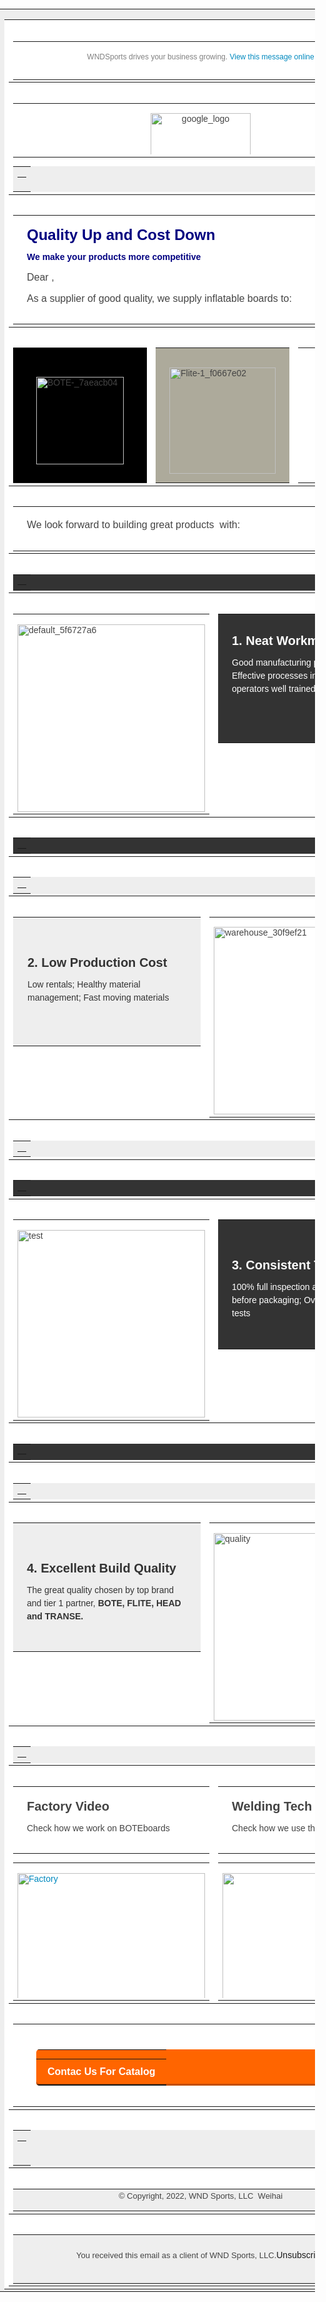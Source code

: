 <!DOCTYPE html>
<html><head><meta http-equiv="Content-Type" content="text/html; charset=UTF-8"><meta name="viewport" content="width=device-width, initial-scale=1.0"><title></title> <style type="text/css">@media only screen and (max-width: 640px) {    .sp-hidden-mob {        display: none !important        }    }</style><style type="text/css"> table,td{border-collapse:collapse}img{height:auto;line-height:100%;outline:0;-ms-interpolation-mode:bicubic}a,img{text-decoration:none}h1,h2,h3,h4,h5,p{line-height:1.5;margin:0 0 10px}ul>li{mso-special-format:bullet}h1,h2,h3,h4,h5{line-height:1.2;font-weight:400}h1{font-size:36px}h2{font-size:30px}h3{font-size:24px}h4{font-size:20px}h5,p{font-size:14px}hr{margin:0}th.social_element,th.tc{font-weight:400;text-align:left}td,th,tr{border-color:transparent}.content-cell{vertical-align:top}.content-cell table.social,.content-cell table.social table,.content-cell table.social td,.content-cell table.social th,.content-cell table.sp-button,.content-cell table.sp-button table,.content-cell table.sp-button td,.content-cell table.sp-button th,img{border:0}#outlook a,.content-cell table.social td,.content-cell table.social th,.content-cell table.sp-button td,.content-cell table.sp-button th{padding:0}.content-cell .sp-button table td,.content-cell table.social{line-height:1}.content-cell>center>.sp-button{margin-left:auto;margin-right:auto}.content-cell .social,.content-cell .social_element,.content-cell .sp-button-side-padding,.content-cell .sp-button-text{border-color:transparent;border-width:0;border-style:none}.content-cell .sp-button-side-padding{width:21px}.content-cell .sp-button-text a{text-decoration:none;display:block}.content-cell .sp-button-text a img,.sp-video img{max-width:100%}.content-cell em,.content-cell span[style*=color]>a,.email-text em,.email-wrapper span[style*=color]>a{color:inherit}.content-cell>div>.sp-img,.content-cell>div>a>.sp-img,body{margin:0}.content-cell .link_img,.content-cell table.social .social_element img.social,.social_element img.social,.sp-video a{display:block}.content-cell .sp-button-img td{display:table-cell!important;width:initial!important}.content-cell>p,.email-text>p{line-height:inherit;color:inherit;font-size:inherit}.content-cell>table,.content-cell>table>tbody>tr>td,.content-cell>table>tbody>tr>th,.content-cell>table>tr>td,.content-cell>table>tr>th,.email-text>table,.email-text>table>tbody>tr>td,.email-text>table>tbody>tr>th,.email-text>table>tr>td,.email-text>table>tr>th{border-color:#ddd;border-width:1px;border-style:solid}.content-cell>table td,.content-cell>table th,.email-text>table td,.email-text>table th{padding:3px}.content-cell table.social .social_element,.social_element{padding:2px 5px;font-size:13px;font-family:Arial,sans-serif;line-height:32px}.content-cell table.social .social_element_t_3 img.social,.content-cell table.social .social_element_t_4 img.social,.content-cell table.social .social_element_t_5 img.social,.content-cell table.social .social_element_v_i_t img.social{display:inline}.email-text table th{text-align:center}.email-text pre{background-color:transparent;border:0;color:inherit;padding:0;margin:1em 0}.sp-video a{overflow:auto}@media only screen and (max-width:640px){.sp-hidden-mob{display:none!important}}body{padding:0}*{-webkit-text-size-adjust:100%;-ms-text-size-adjust:100%}table,td{mso-table-lspace:0;mso-table-rspace:0}.ExternalClass,.ReadMsgBody{width:100%}.ExternalClass *{line-height:100%}table{margin-bottom:0!important;border-color:transparent}u~div .gmail-hide{display:none}u~div .gmail-show{display:block!important}@media yahoo{.yahoo-hide{display:none}.yahoo-show{display:block!important}}.im{color:inherit!important}td[class^=xfmc]{width:inherit!important}@media only screen and (max-width:640px){.wrapper-table{min-width:296px}.sp-demo-label-link{display:block}div,table,td,td.content-cell>p,th.content-cell>p{width:100%!important}table{border-width:1px}div,td{-webkit-box-sizing:border-box;box-sizing:border-box}div{height:auto!important}td,th{margin-bottom:0;height:inherit!important}td.content-cell,th.content-cell{padding:15px!important}table.email-checkout.email-checkout-yandex,td.content-cell .social,th.content-cell .social{width:auto!important}td.content-cell .share th,td.content-cell .social td .share td,td.content-cell .social th,th.content-cell .share th,th.content-cell .social td .share td,th.content-cell .social th{display:inline-block!important}td,td.content-cell .share th.social_element_t_3,td.content-cell .share th.social_element_t_4,td.content-cell .social td .share td.social_element_t_3,td.content-cell .social td .share td.social_element_t_4,td.content-cell .social th.social_element_t_3,td.content-cell .social th.social_element_t_4,th,th.content-cell .share th.social_element_t_3,th.content-cell .share th.social_element_t_4,th.content-cell .social td .share td.social_element_t_3,th.content-cell .social td .share td.social_element_t_4,th.content-cell .social th.social_element_t_3,th.content-cell .social th.social_element_t_4{display:block!important}td.content-cell .share th a>img,td.content-cell .social td .share td a>img,td.content-cell .social th a>img,th.content-cell .share th a>img,th.content-cell .social td .share td a>img,th.content-cell .social th a>img{width:32px!important;height:32px!important}hr,td.content-cell>td,th.content-cell>td{width:100%}td.content-cell.padding-lr-0,th.content-cell.padding-lr-0{padding-left:0!important;padding-right:0!important}td.content-cell.padding-top-0,th.content-cell.padding-top-0{padding-top:0!important}td.content-cell.padding-bottom-0,th.content-cell.padding-bottom-0{padding-bottom:0!important}.sp-video{padding-left:15px!important;padding-right:15px!important}.wrapper-table>tbody>tr>td{padding:0}.block-divider{padding:2px 15px!important}.social_share{width:16px!important;height:16px!important}.sp-button td{display:table-cell!important;width:initial!important}.sp-button td.sp-button-side-padding{width:21px!important}hr,input,table{max-width:100%!important}.tc{width:100%!important}.inline-item,table.smallImg td.smallImg{display:inline!important}table.origin-table{width:95%!important}table.origin-table td{display:table-cell!important;padding:0!important}table.origin-table td img.small_img{max-width:120px!important}.p100_img{width:100%!important;max-width:100%!important;height:auto!important}}@media only screen and (max-width:640px) and screen and (-ms-high-contrast:active),only screen and (max-width:640px) and (-ms-high-contrast:none){td,th{float:left;width:100%;clear:both}.content-cell img,img:not(.p100_img){width:auto;height:auto;max-width:269px!important;margin-right:auto;display:block!important;margin-left:auto}}.content-cell{word-break:break-word}.content-cell *{-webkit-box-sizing:border-box;box-sizing:border-box}.rollover{font-size:0}.rollover .rollover-second,.rollover:hover .rollover-first{max-height:0!important;display:none!important}.rollover:hover .rollover-second{max-height:none!important;display:block!important;-o-object-fit:cover;object-fit:cover}@media only screen and (max-width:640px){.sp-hidden-mob,img.sp-img.desktop,img.sp-img.desktop.rollover-first,img.sp-img.desktop.rollover-second{display:none!important}img.sp-img.mobile{display:block!important}}@media only screen and (min-width:641px){img.sp-img.mobile,img.sp-img.mobile.rollover-first,img.sp-img.mobile.rollover-second{display:none!important}} </style> </head><body style='color:#444; font-family:Arial, "Helvetica Neue", Helvetica, sans-serif; font-size:14px; line-height:1.5; margin:0'>
<table class="wrapper-table" cellpadding="5" cellspacing="0" border="0" style="border-collapse: collapse; font-size: 14px; line-height: 1.5; background-color: #eeeeee; background-repeat: no-repeat; background-position: left top; width: 100%;" bgcolor="#eeeeee">
<tbody>
<tr style="border-color: transparent;">
<td align="center" style="border-collapse: collapse; border-color: transparent;">
<table cellpadding="0" cellspacing="0" id="bodyTable" border="0" bgcolor="#ffffff" style="border-collapse: collapse; font-size: 14px; line-height: 1.5; width: 600px;">
<tbody>
<tr style="border-color: transparent;">
<td border="0" cellpadding="0" cellspacing="0" style="border-collapse: collapse; border-color: transparent;">
<table cellpadding="0" cellspacing="0" style="border-collapse: collapse; font-size: 14px; line-height: 1.5; width: 100%;" border="0">
<tbody>
<tr style="border-color: transparent;"><th width="600" style="border-color: transparent; font-weight: 400; text-align: left; vertical-align: top;" cellpadding="0" cellspacing="0" class="tc" align="left" valign="top">
<table border="0" cellpadding="0" cellspacing="0" style="border-collapse: collapse; font-size: 14px; line-height: 1.5; background-color: #ffffff; border-radius: 0px; width: 100%;" bgcolor="#ffffff">
<tbody>
<tr style="border-color: transparent;">
<td cellpadding="0" cellspacing="0" style="border-collapse: collapse; border-color: transparent;">
<table cellpadding="0" cellspacing="0" id="w" style="border-collapse: separate; font-size: 14px; line-height: 1.5; font-weight: normal; color: #333333; margin: 0px; overflow: hidden; width: 100%;">
<tbody>
<tr class="content-row" style="border-color: transparent; color: #444; font-family: Arial, 'Helvetica Neue', Helvetica, sans-serif;">
<td class="content-cell" width="570" style="border-collapse: collapse; border-color: transparent; vertical-align: top; padding: 15px;" valign="top">
<p style="line-height: 1.2; margin: 0 0 10px; font-size: inherit; color: #333; font-family: Arial, 'Helvetica Neue', Helvetica, sans-serif; text-align: center; font-weight: normal; padding: 0;" align="center"><span style="font-family: arial, helvetica, sans-serif; font-size: 12px; line-height: normal; white-space: pre-wrap; color: #808080;">WNDSports drives your business growing. </span><a target="_blank" rel="noopener noreferrer" style="text-decoration: none; color: #0089bf; font-size: 12px; line-height: 14.4px; text-align: right; background-color: #fff;" href="https://s7839000.sendpul.se/stubs/en/webversion/" align="right" bgcolor="#ffffff">View this message online</a></p>
<div style="font-size: 14px; line-height: 1.5; clear: both;"></div>
</td>
</tr>
</tbody>
</table>
</td>
</tr>
</tbody>
</table>
</th></tr>
</tbody>
</table>
<table cellpadding="0" cellspacing="0" style="border-collapse: collapse; font-size: 14px; line-height: 1.5; width: 100%;" border="0">
<tbody>
<tr style="border-color: transparent;"><th width="600" style="border-color: transparent; font-weight: 400; text-align: left; vertical-align: top;" cellpadding="0" cellspacing="0" class="tc" align="left" valign="top">
<table border="0" cellpadding="0" cellspacing="0" style="border-collapse: collapse; font-size: 14px; line-height: 1.5; background-color: transparent; border-radius: 0px; width: 100%;">
<tbody>
<tr style="border-color: transparent;">
<td cellpadding="0" cellspacing="0" style="border-collapse: collapse; border-color: transparent;">
<table cellpadding="0" cellspacing="0" id="wout_block_2_element_0" style="border-collapse: separate; font-size: 14px; line-height: 1.5; overflow: hidden; width: 100%;">
<tbody>
<tr class="content-row" style="border-color: transparent; color: #444; font-family: Arial, 'Helvetica Neue', Helvetica, sans-serif;">
<td class="content-cell padding-lr-0 padding-top-0 padding-bottom-0" width="600" style="border-collapse: collapse; border-color: transparent; vertical-align: top; padding: 0;" valign="top">
<div id="wout_block_2_element_0" style="font-size: 14px; line-height: 1.5; width: 100%; height: 66; display: block; text-align: center;" width="100%" height="66" align="center"><center><img border="0" width="160" height="auto" class="desktop  sp-img small_img " align="center" alt="google_logo" src="https://s7839000.sendpul.se/files/emailservice/userfiles/ab24a0e08a5e5cbdb4b4f5c471ddc6c67839000/google_logo.png" iout_block_2_element_0="" style="height: auto; line-height: 100%; outline: 0; text-decoration: none; border: 0; display: block; -ms-interpolation-mode: bicubic;" /><!--[if !mso]><!-->
<div style="font-size: 14px; line-height: 1.5; mso-hide: all;"><img border="0" width="100%" height="auto" class="mobile  sp-img small_img " align="center" alt="google_logo" src="https://s7839000.sendpul.se/files/emailservice/userfiles/ab24a0e08a5e5cbdb4b4f5c471ddc6c67839000/google_logo.png" iout_block_2_element_0="" style="height: auto; line-height: 100%; outline: 0; text-decoration: none; border: 0; -ms-interpolation-mode: bicubic; display: none; width: 100%; max-width: 320px;" /></div>
<!--<![endif]--></center></div>
<div style="font-size: 14px; line-height: 1.5; clear: both;"></div>
</td>
</tr>
</tbody>
</table>
</td>
</tr>
</tbody>
</table>
<table border="0" cellpadding="0" cellspacing="0" style="border-collapse: collapse; font-size: 14px; line-height: 1.5; background-color: #eeeeee; border-radius: 0px; width: 100%;" bgcolor="#eeeeee">
<tbody>
<tr style="border-color: transparent;">
<td cellpadding="0" cellspacing="0" style="border-collapse: collapse; border-color: transparent;">
<table class="separator" cellpadding="0" cellspacing="0" style="border-collapse: collapse; font-size: 14px; line-height: 1.5; padding: 0px; height: 20px; width: 100%;">
<tbody>
<tr style="border-color: transparent;">
<td height="20" style="border-collapse: collapse; border-color: transparent;"></td>
</tr>
</tbody>
</table>
</td>
</tr>
</tbody>
</table>
</th></tr>
</tbody>
</table>
<table cellpadding="0" cellspacing="0" style="border-collapse: collapse; font-size: 14px; line-height: 1.5; width: 100%;" border="0">
<tbody>
<tr style="border-color: transparent;"><th width="600" style="border-color: transparent; font-weight: 400; text-align: left; vertical-align: top;" cellpadding="0" cellspacing="0" class="tc" align="left" valign="top">
<table border="0" cellpadding="0" cellspacing="0" style="border-collapse: collapse; font-size: 14px; line-height: 1.5; background-color: #ffffff; border-radius: 0px; width: 100%;" bgcolor="#ffffff">
<tbody>
<tr style="border-color: transparent;">
<td cellpadding="0" cellspacing="0" style="border-collapse: collapse; border-color: transparent;">
<table cellpadding="0" cellspacing="0" id="wout_block_out_block_5" style="border-collapse: separate; font-size: 14px; line-height: 1.5; font-weight: normal; margin: 0px; overflow: hidden; width: 100%;">
<tbody>
<tr class="content-row" style="border-color: transparent; color: #444; font-family: Arial, 'Helvetica Neue', Helvetica, sans-serif;">
<td class="content-cell" width="570" style="border-collapse: collapse; border-color: transparent; vertical-align: top; padding: 15px;" valign="top">
<h3 style="line-height: 1.2; margin: 0 0 10px; font-weight: normal; font-size: 24px; color: #444; font-family: Arial, 'Helvetica Neue', Helvetica, sans-serif;"><span style="color: #000080;"><strong>Quality Up and Cost Down</strong></span></h3>
<p style="line-height: inherit; margin: 0 0 10px; font-size: inherit; color: inherit; font-family: Arial, 'Helvetica Neue', Helvetica, sans-serif; font-weight: normal; padding: 0;"><span style="color: #000080;"><strong>We make your products more competitive</strong></span></p>
<p style="line-height: inherit; margin: 0 0 10px; font-size: inherit; color: inherit; font-family: Arial, 'Helvetica Neue', Helvetica, sans-serif; font-weight: normal; padding: 0;"><span style="font-size: 16px;">Dear ,</span></p>
<p style="line-height: inherit; margin: 0 0 10px; font-size: inherit; color: inherit; font-family: Arial, 'Helvetica Neue', Helvetica, sans-serif; font-weight: normal; padding: 0;"><span style="font-size: 16px;">As a supplier of good quality, we supply inflatable boards to:</span></p>
<div style="font-size: 14px; line-height: 1.5; clear: both;"></div>
</td>
</tr>
</tbody>
</table>
</td>
</tr>
</tbody>
</table>
</th></tr>
</tbody>
</table>
<table cellpadding="0" cellspacing="0" style="border-collapse: collapse; font-size: 14px; line-height: 1.5; width: 100%;" border="0">
<tbody>
<tr style="border-color: transparent;"><th width="200" style="border-color: transparent; font-weight: 400; text-align: left; vertical-align: top;" cellpadding="0" cellspacing="0" class="tc" align="left" valign="top">
<table border="0" cellpadding="0" cellspacing="0" style="border-collapse: collapse; font-size: 14px; line-height: 1.5; background-color: #000000; border-radius: 0px; width: 100%;" bgcolor="#000000">
<tbody>
<tr style="border-color: transparent;">
<td cellpadding="0" cellspacing="0" style="border-collapse: collapse; border-color: transparent;">
<table cellpadding="0" cellspacing="0" id="wout_block_27_element_0" style="border-collapse: separate; font-size: 14px; line-height: 1.5; height: 196px; border-radius: 0px; overflow: hidden; width: 100%;">
<tbody>
<tr class="content-row" style="border-color: transparent; color: #444; font-family: Arial, 'Helvetica Neue', Helvetica, sans-serif;">
<td class="content-cell" width="140" height="136" style="border-collapse: collapse; border-color: transparent; vertical-align: top; padding: 30px;" valign="top">
<div id="wout_block_27_element_0" style="font-size: 14px; line-height: 1.5; width: 100%; height: 130; display: block;" width="100%" height="130"><img border="0" width="140" height="auto" class="desktop  sp-img small_img " align="left" alt="BOTE-_7aeacb04" src="https://s7839000.sendpul.se/files/emailservice/userfiles/ab24a0e08a5e5cbdb4b4f5c471ddc6c67839000/BOTE-_7aeacb04.png" iout_block_27_element_0="" style="height: auto; line-height: 100%; outline: 0; text-decoration: none; border: 0; margin: 0; display: block; -ms-interpolation-mode: bicubic;" /><!--[if !mso]><!-->
<div style="font-size: 14px; line-height: 1.5; mso-hide: all;"><img border="0" width="100%" height="auto" class="mobile  sp-img small_img " align="left" alt="BOTE-_7aeacb04" src="https://s7839000.sendpul.se/files/emailservice/userfiles/ab24a0e08a5e5cbdb4b4f5c471ddc6c67839000/BOTE-_7aeacb04.png" iout_block_27_element_0="" style="height: auto; line-height: 100%; outline: 0; text-decoration: none; border: 0; -ms-interpolation-mode: bicubic; display: none; width: 100%; max-width: 200px;" /></div>
<!--<![endif]--></div>
<div style="font-size: 14px; line-height: 1.5; clear: both;"></div>
</td>
</tr>
</tbody>
</table>
</td>
</tr>
</tbody>
</table>
</th><th width="200" style="border-color: transparent; font-weight: 400; text-align: left; vertical-align: top;" cellpadding="0" cellspacing="0" class="tc" align="left" valign="top">
<table border="0" cellpadding="0" cellspacing="0" style="border-collapse: collapse; font-size: 14px; line-height: 1.5; background-color: #adaa9b; border-radius: 0px; width: 100%;" bgcolor="#adaa9b">
<tbody>
<tr style="border-color: transparent;">
<td cellpadding="0" cellspacing="0" style="border-collapse: collapse; border-color: transparent;">
<table cellpadding="0" cellspacing="0" id="wout_block_28_element_0" style="border-collapse: separate; font-size: 14px; line-height: 1.5; height: 196px; border-radius: 0px; overflow: hidden; width: 100%;">
<tbody>
<tr class="content-row" style="border-color: transparent; color: #444; font-family: Arial, 'Helvetica Neue', Helvetica, sans-serif;">
<td class="content-cell" width="170" height="166" style="border-collapse: collapse; border-color: transparent; vertical-align: top; padding: 15px;" valign="top">
<div id="wout_block_28_element_0" style="font-size: 14px; line-height: 1.5; width: 100%; height: 158; display: block;" width="100%" height="158"><img border="0" width="170" height="auto" class="desktop  sp-img small_img " align="left" alt="Flite-1_f0667e02" src="https://s7839000.sendpul.se/files/emailservice/userfiles/ab24a0e08a5e5cbdb4b4f5c471ddc6c67839000/Flite-1_f0667e02.png" iout_block_28_element_0="" style="height: auto; line-height: 100%; outline: 0; text-decoration: none; border: 0; margin: 0; display: block; -ms-interpolation-mode: bicubic;" /><!--[if !mso]><!-->
<div style="font-size: 14px; line-height: 1.5; mso-hide: all;"><img border="0" width="100%" height="auto" class="mobile  sp-img small_img " align="left" alt="Flite-1_f0667e02" src="https://s7839000.sendpul.se/files/emailservice/userfiles/ab24a0e08a5e5cbdb4b4f5c471ddc6c67839000/Flite-1_f0667e02.png" iout_block_28_element_0="" style="height: auto; line-height: 100%; outline: 0; text-decoration: none; border: 0; -ms-interpolation-mode: bicubic; display: none; width: 100%; max-width: 200px;" /></div>
<!--<![endif]--></div>
<div style="font-size: 14px; line-height: 1.5; clear: both;"></div>
</td>
</tr>
</tbody>
</table>
</td>
</tr>
</tbody>
</table>
</th><th width="200" style="border-color: transparent; font-weight: 400; text-align: left; vertical-align: top;" cellpadding="0" cellspacing="0" class="tc" align="left" valign="top">
<table border="0" cellpadding="0" cellspacing="0" style="border-collapse: collapse; font-size: 14px; line-height: 1.5; background-color: #ffffff; border-radius: 0px; width: 100%;" bgcolor="#ffffff">
<tbody>
<tr style="border-color: transparent;">
<td cellpadding="0" cellspacing="0" style="border-collapse: collapse; border-color: transparent;">
<table cellpadding="0" cellspacing="0" id="wout_block_29_element_0" style="border-collapse: separate; font-size: 14px; line-height: 1.5; height: 196px; border-radius: 0px; overflow: hidden; width: 100%;">
<tbody>
<tr class="content-row" style="border-color: transparent; color: #444; font-family: Arial, 'Helvetica Neue', Helvetica, sans-serif;">
<td class="content-cell" width="140" height="136" style="border-collapse: collapse; border-color: transparent; vertical-align: top; padding: 30px;" valign="top">
<div id="wout_block_29_element_0" style="font-size: 14px; line-height: 1.5; width: 100%; height: 132; display: block;" width="100%" height="132"><img border="0" width="140" height="auto" class="desktop  sp-img small_img " align="left" alt="HEAD-1" src="https://s7839000.sendpul.se/files/emailservice/userfiles/ab24a0e08a5e5cbdb4b4f5c471ddc6c67839000/HEAD-1.png" iout_block_29_element_0="" style="height: auto; line-height: 100%; outline: 0; text-decoration: none; border: 0; margin: 0; display: block; -ms-interpolation-mode: bicubic;" /><!--[if !mso]><!-->
<div style="font-size: 14px; line-height: 1.5; mso-hide: all;"><img border="0" width="100%" height="auto" class="mobile  sp-img small_img " align="left" alt="HEAD-1" src="https://s7839000.sendpul.se/files/emailservice/userfiles/ab24a0e08a5e5cbdb4b4f5c471ddc6c67839000/HEAD-1.png" iout_block_29_element_0="" style="height: auto; line-height: 100%; outline: 0; text-decoration: none; border: 0; -ms-interpolation-mode: bicubic; display: none; width: 100%; max-width: 200px;" /></div>
<!--<![endif]--></div>
<div style="font-size: 14px; line-height: 1.5; clear: both;"></div>
</td>
</tr>
</tbody>
</table>
</td>
</tr>
</tbody>
</table>
</th></tr>
</tbody>
</table>
<table cellpadding="0" cellspacing="0" style="border-collapse: collapse; font-size: 14px; line-height: 1.5; width: 100%;" border="0">
<tbody>
<tr style="border-color: transparent;"><th width="600" style="border-color: transparent; font-weight: 400; text-align: left; vertical-align: top;" cellpadding="0" cellspacing="0" class="tc" align="left" valign="top">
<table border="0" cellpadding="0" cellspacing="0" style="border-collapse: collapse; font-size: 14px; line-height: 1.5; background-color: #ffffff; border-radius: 0px; width: 100%;" bgcolor="#ffffff">
<tbody>
<tr style="border-color: transparent;">
<td cellpadding="0" cellspacing="0" style="border-collapse: collapse; border-color: transparent;">
<table cellpadding="0" cellspacing="0" id="wout_block_out_block_27" style="border-collapse: separate; font-size: 14px; line-height: 1.5; font-weight: normal; margin: 0px; overflow: hidden; width: 100%;">
<tbody>
<tr class="content-row" style="border-color: transparent; color: #444; font-family: Arial, 'Helvetica Neue', Helvetica, sans-serif;">
<td class="content-cell" width="570" style="border-collapse: collapse; border-color: transparent; vertical-align: top; padding: 15px;" valign="top">
<p style="line-height: inherit; margin: 0 0 10px; font-size: inherit; color: inherit; font-family: Arial, 'Helvetica Neue', Helvetica, sans-serif; font-weight: normal; padding: 0;"><span style="font-size: 16px;">We look forward to building great products &nbsp;</span><span style="font-size: 16px; color: inherit;">with:</span></p>
<div style="font-size: 14px; line-height: 1.5; clear: both;"></div>
</td>
</tr>
</tbody>
</table>
</td>
</tr>
</tbody>
</table>
</th></tr>
</tbody>
</table>
<table cellpadding="0" cellspacing="0" style="border-collapse: collapse; font-size: 14px; line-height: 1.5; width: 100%;" border="0">
<tbody>
<tr style="border-color: transparent;"><th width="600" style="border-color: transparent; font-weight: 400; text-align: left; vertical-align: top;" cellpadding="0" cellspacing="0" class="tc" align="left" valign="top">
<table border="0" cellpadding="0" cellspacing="0" style="border-collapse: collapse; font-size: 14px; line-height: 1.5; background-color: #333333; border-radius: 0px; width: 100%;" bgcolor="#333333">
<tbody>
<tr style="border-color: transparent;">
<td cellpadding="0" cellspacing="0" style="border-collapse: collapse; border-color: transparent;">
<table class="separator" cellpadding="0" cellspacing="0" style="border-collapse: collapse; font-size: 14px; line-height: 1.5; padding: 0px; height: 5px; width: 100%;">
<tbody>
<tr style="border-color: transparent;">
<td height="5" style="border-collapse: collapse; border-color: transparent;"></td>
</tr>
</tbody>
</table>
</td>
</tr>
</tbody>
</table>
</th></tr>
</tbody>
</table>
<table cellpadding="0" cellspacing="0" style="border-collapse: collapse; font-size: 14px; line-height: 1.5; width: 100%;" border="0">
<tbody>
<tr style="border-color: transparent;"><th width="300" style="border-color: transparent; font-weight: 400; text-align: left; vertical-align: top;" cellpadding="0" cellspacing="0" class="tc" align="left" valign="top">
<table border="0" cellpadding="0" cellspacing="0" style="border-collapse: collapse; font-size: 14px; line-height: 1.5; background-color: #ffffff; border-radius: 0px; width: 100%;" bgcolor="#ffffff">
<tbody>
<tr style="border-color: transparent;">
<td cellpadding="0" cellspacing="0" style="border-collapse: collapse; border-color: transparent;">
<table cellpadding="0" cellspacing="0" id="wout_block_23_element_0" style="border-collapse: separate; font-size: 14px; line-height: 1.5; border-radius: 0px; overflow: hidden; width: 100%;">
<tbody>
<tr class="content-row" style="border-color: transparent; color: #444; font-family: Arial, 'Helvetica Neue', Helvetica, sans-serif;">
<td class="content-cell padding-lr-0 padding-top-0 padding-bottom-0" width="300" style="border-collapse: collapse; border-color: transparent; vertical-align: top; padding: 0;" valign="top">
<div id="wout_block_23_element_0" style="font-size: 14px; line-height: 1.5; width: 100%; height: 200; display: block;" width="100%" height="200"><img border="0" width="300" height="auto" class="desktop  sp-img small_img " align="left" alt="default_5f6727a6" src="https://s7839000.sendpul.se/files/emailservice/userfiles/ab24a0e08a5e5cbdb4b4f5c471ddc6c67839000/default_5f6727a6.png" iout_block_23_element_0="" style="height: auto; line-height: 100%; outline: 0; text-decoration: none; border: 0; margin: 0; display: block; -ms-interpolation-mode: bicubic;" /></div>
</td>
</tr>
</tbody>
</table>
</td>
</tr>
</tbody>
</table>
</th><th width="300" style="border-color: transparent; font-weight: 400; text-align: left; vertical-align: top;" cellpadding="0" cellspacing="0" class="tc" align="left" valign="top">
<table border="0" cellpadding="0" cellspacing="0" style="border-collapse: collapse; font-size: 14px; line-height: 1.5; background-color: #333333; border-radius: 0px; width: 100%;" bgcolor="#333333">
<tbody>
<tr style="border-color: transparent;">
<td cellpadding="0" cellspacing="0" style="border-collapse: collapse; border-color: transparent;">
<table cellpadding="0" cellspacing="0" id="wout_block_out_block_24" style="border-collapse: separate; font-size: 14px; line-height: 1.5; height: 200px; font-family: Arial, 'Helvetica Neue', Helvetica, sans-serif; font-weight: normal; color: #ffffff; margin: 0px; overflow: hidden; width: 100%;">
<tbody>
<tr class="content-row" style="border-color: transparent; color: #444; font-family: Arial, 'Helvetica Neue', Helvetica, sans-serif;">
<td class="content-cell" width="270" height="170" style="border-collapse: collapse; border-color: transparent; vertical-align: top; padding: 15px;" valign="top">
<p style="line-height: inherit; margin: 0 0 10px; font-size: inherit; color: #fff; font-family: Arial, 'Helvetica Neue', Helvetica, sans-serif; font-weight: normal; padding: 0;"></p>
<p style="line-height: inherit; margin: 0 0 10px; font-size: inherit; color: #fff; font-family: Arial, 'Helvetica Neue', Helvetica, sans-serif; font-weight: normal; padding: 0;"><span style="font-size: 20px;"><strong>1. Neat Workmanship</strong></span></p>
<p style="line-height: inherit; margin: 0 0 10px; font-size: inherit; color: #fff; font-family: Arial, 'Helvetica Neue', Helvetica, sans-serif; font-weight: normal; padding: 0;"><span>Good manufacturing practices apply; Effective processes in place; Proficient operators well trained.</span></p>
<div style="font-size: 14px; line-height: 1.5; clear: both;"></div>
</td>
</tr>
</tbody>
</table>
</td>
</tr>
</tbody>
</table>
</th></tr>
</tbody>
</table>
<table cellpadding="0" cellspacing="0" style="border-collapse: collapse; font-size: 14px; line-height: 1.5; width: 100%;" border="0">
<tbody>
<tr style="border-color: transparent;"><th width="600" style="border-color: transparent; font-weight: 400; text-align: left; vertical-align: top;" cellpadding="0" cellspacing="0" class="tc" align="left" valign="top">
<table border="0" cellpadding="0" cellspacing="0" style="border-collapse: collapse; font-size: 14px; line-height: 1.5; background-color: #333333; border-radius: 0px; width: 100%;" bgcolor="#333333">
<tbody>
<tr style="border-color: transparent;">
<td cellpadding="0" cellspacing="0" style="border-collapse: collapse; border-color: transparent;">
<table class="separator" cellpadding="0" cellspacing="0" style="border-collapse: collapse; font-size: 14px; line-height: 1.5; padding: 0px; height: 5px; width: 100%;">
<tbody>
<tr style="border-color: transparent;">
<td height="5" style="border-collapse: collapse; border-color: transparent;"></td>
</tr>
</tbody>
</table>
</td>
</tr>
</tbody>
</table>
</th></tr>
</tbody>
</table>
<table cellpadding="0" cellspacing="0" style="border-collapse: collapse; font-size: 14px; line-height: 1.5; width: 100%;" border="0">
<tbody>
<tr style="border-color: transparent;"><th width="600" style="border-color: transparent; font-weight: 400; text-align: left; vertical-align: top;" cellpadding="0" cellspacing="0" class="tc" align="left" valign="top">
<table border="0" cellpadding="0" cellspacing="0" style="border-collapse: collapse; font-size: 14px; line-height: 1.5; background-color: #eeeeee; border-radius: 0px; width: 100%;" bgcolor="#eeeeee">
<tbody>
<tr style="border-color: transparent;">
<td cellpadding="0" cellspacing="0" style="border-collapse: collapse; border-color: transparent;">
<table class="separator" cellpadding="0" cellspacing="0" style="border-collapse: collapse; font-size: 14px; line-height: 1.5; padding: 0px; height: 5px; width: 100%;">
<tbody>
<tr style="border-color: transparent;">
<td height="5" style="border-collapse: collapse; border-color: transparent;"></td>
</tr>
</tbody>
</table>
</td>
</tr>
</tbody>
</table>
</th></tr>
</tbody>
</table>
<table cellpadding="0" cellspacing="0" style="border-collapse: collapse; font-size: 14px; line-height: 1.5; width: 100%;" border="0">
<tbody>
<tr style="border-color: transparent;"><th width="300" style="border-color: transparent; font-weight: 400; text-align: left; vertical-align: top;" cellpadding="0" cellspacing="0" class="tc" align="left" valign="top">
<table border="0" cellpadding="0" cellspacing="0" style="border-collapse: collapse; font-size: 14px; line-height: 1.5; background-color: #eeeeee; border-radius: 0px; width: 100%;" bgcolor="#eeeeee">
<tbody>
<tr style="border-color: transparent;">
<td cellpadding="0" cellspacing="0" style="border-collapse: collapse; border-color: transparent;">
<table cellpadding="0" cellspacing="0" id="wout_block_out_block_24" style="border-collapse: separate; font-size: 14px; line-height: 1.5; border-width: 1px; border-style: solid; border-color: transparent; height: 200px; font-family: Arial, 'Helvetica Neue', Helvetica, sans-serif; font-weight: normal; color: #333333; margin: 0px; overflow: hidden; width: 100%;">
<tbody>
<tr class="content-row" style="border-color: transparent; color: #444; font-family: Arial, 'Helvetica Neue', Helvetica, sans-serif;">
<td class="content-cell" width="270" height="170" style="border-collapse: collapse; border-color: transparent; vertical-align: top; padding: 15px;" valign="top">
<p style="line-height: inherit; margin: 0 0 10px; font-size: inherit; color: #333; font-family: Arial, 'Helvetica Neue', Helvetica, sans-serif; font-weight: normal; padding: 0;"><span style="font-size: 20px;"><strong>&nbsp;</strong></span></p>
<p style="line-height: inherit; margin: 0 0 10px; font-size: inherit; color: #333; font-family: Arial, 'Helvetica Neue', Helvetica, sans-serif; font-weight: normal; padding: 0;"><span style="font-size: 20px;"><strong>2. Low Production Cost</strong></span></p>
<p style="line-height: inherit; margin: 0 0 10px; font-size: inherit; color: #333; font-family: Arial, 'Helvetica Neue', Helvetica, sans-serif; font-weight: normal; padding: 0;"><span>Low rentals; Healthy material management; Fast moving materials</span></p>
<p style="line-height: inherit; margin: 0 0 10px; font-size: inherit; color: #333; font-family: Arial, 'Helvetica Neue', Helvetica, sans-serif; font-weight: normal; padding: 0;"></p>
<div style="font-size: 14px; line-height: 1.5; clear: both;"></div>
</td>
</tr>
</tbody>
</table>
</td>
</tr>
</tbody>
</table>
</th><th width="300" style="border-color: transparent; font-weight: 400; text-align: left; vertical-align: top;" cellpadding="0" cellspacing="0" class="tc" align="left" valign="top">
<table border="0" cellpadding="0" cellspacing="0" style="border-collapse: collapse; font-size: 14px; line-height: 1.5; background-color: #ffffff; border-radius: 0px; width: 100%;" bgcolor="#ffffff">
<tbody>
<tr style="border-color: transparent;">
<td cellpadding="0" cellspacing="0" style="border-collapse: collapse; border-color: transparent;">
<table cellpadding="0" cellspacing="0" id="wout_block_17_element_0" style="border-collapse: separate; font-size: 14px; line-height: 1.5; overflow: hidden; width: 100%;">
<tbody>
<tr class="content-row" style="border-color: transparent; color: #444; font-family: Arial, 'Helvetica Neue', Helvetica, sans-serif;">
<td class="content-cell padding-lr-0 padding-top-0 padding-bottom-0" width="300" style="border-collapse: collapse; border-color: transparent; vertical-align: top; padding: 0;" valign="top">
<div id="wout_block_17_element_0" style="font-size: 14px; line-height: 1.5; width: 100%; height: 200; display: block;" width="100%" height="200"><img border="0" width="300" height="auto" class="desktop  sp-img small_img " align="left" alt="warehouse_30f9ef21" src="https://s7839000.sendpul.se/files/emailservice/userfiles/ab24a0e08a5e5cbdb4b4f5c471ddc6c67839000/warehouse_30f9ef21.png" iout_block_17_element_0="" style="height: auto; line-height: 100%; outline: 0; text-decoration: none; border: 0; margin: 0; display: block; -ms-interpolation-mode: bicubic;" /><!--[if !mso]><!-->
<div style="font-size: 14px; line-height: 1.5; mso-hide: all;"><img border="0" width="100%" height="auto" class="mobile  sp-img small_img " align="left" alt="warehouse_30f9ef21" src="https://s7839000.sendpul.se/files/emailservice/userfiles/ab24a0e08a5e5cbdb4b4f5c471ddc6c67839000/warehouse_30f9ef21.png" iout_block_17_element_0="" style="height: auto; line-height: 100%; outline: 0; text-decoration: none; border: 0; -ms-interpolation-mode: bicubic; display: none; width: 100%; max-width: 300px;" /></div>
<!--<![endif]--></div>
<div style="font-size: 14px; line-height: 1.5; clear: both;"></div>
</td>
</tr>
</tbody>
</table>
</td>
</tr>
</tbody>
</table>
</th></tr>
</tbody>
</table>
<table cellpadding="0" cellspacing="0" style="border-collapse: collapse; font-size: 14px; line-height: 1.5; width: 100%;" border="0">
<tbody>
<tr style="border-color: transparent;"><th width="600" style="border-color: transparent; font-weight: 400; text-align: left; vertical-align: top;" cellpadding="0" cellspacing="0" class="tc" align="left" valign="top">
<table border="0" cellpadding="0" cellspacing="0" style="border-collapse: collapse; font-size: 14px; line-height: 1.5; background-color: #eeeeee; border-radius: 0px; width: 100%;" bgcolor="#eeeeee">
<tbody>
<tr style="border-color: transparent;">
<td cellpadding="0" cellspacing="0" style="border-collapse: collapse; border-color: transparent;">
<table class="separator" cellpadding="0" cellspacing="0" style="border-collapse: collapse; font-size: 14px; line-height: 1.5; padding: 0px; height: 5px; width: 100%;">
<tbody>
<tr style="border-color: transparent;">
<td height="5" style="border-collapse: collapse; border-color: transparent;"></td>
</tr>
</tbody>
</table>
</td>
</tr>
</tbody>
</table>
</th></tr>
</tbody>
</table>
<table cellpadding="0" cellspacing="0" style="border-collapse: collapse; font-size: 14px; line-height: 1.5; width: 100%;" border="0">
<tbody>
<tr style="border-color: transparent;"><th width="600" style="border-color: transparent; font-weight: 400; text-align: left; vertical-align: top;" cellpadding="0" cellspacing="0" class="tc" align="left" valign="top">
<table border="0" cellpadding="0" cellspacing="0" style="border-collapse: collapse; font-size: 14px; line-height: 1.5; background-color: #333333; border-radius: 0px; width: 100%;" bgcolor="#333333">
<tbody>
<tr style="border-color: transparent;">
<td cellpadding="0" cellspacing="0" style="border-collapse: collapse; border-color: transparent;">
<table class="separator" cellpadding="0" cellspacing="0" style="border-collapse: collapse; font-size: 14px; line-height: 1.5; padding: 0px; height: 5px; width: 100%;">
<tbody>
<tr style="border-color: transparent;">
<td height="5" style="border-collapse: collapse; border-color: transparent;"></td>
</tr>
</tbody>
</table>
</td>
</tr>
</tbody>
</table>
</th></tr>
</tbody>
</table>
<table cellpadding="0" cellspacing="0" style="border-collapse: collapse; font-size: 14px; line-height: 1.5; width: 100%;" border="0">
<tbody>
<tr style="border-color: transparent;"><th width="300" style="border-color: transparent; font-weight: 400; text-align: left; vertical-align: top;" cellpadding="0" cellspacing="0" class="tc" align="left" valign="top">
<table border="0" cellpadding="0" cellspacing="0" style="border-collapse: collapse; font-size: 14px; line-height: 1.5; background-color: #ffffff; border-radius: 0px; width: 100%;" bgcolor="#ffffff">
<tbody>
<tr style="border-color: transparent;">
<td cellpadding="0" cellspacing="0" style="border-collapse: collapse; border-color: transparent;">
<table cellpadding="0" cellspacing="0" id="wout_block_23_element_0" style="border-collapse: separate; font-size: 14px; line-height: 1.5; border-radius: 0px; overflow: hidden; width: 100%;">
<tbody>
<tr class="content-row" style="border-color: transparent; color: #444; font-family: Arial, 'Helvetica Neue', Helvetica, sans-serif;">
<td class="content-cell padding-lr-0 padding-top-0 padding-bottom-0" width="300" style="border-collapse: collapse; border-color: transparent; vertical-align: top; padding: 0;" valign="top">
<div id="wout_block_23_element_0" style="font-size: 14px; line-height: 1.5; width: 100%; height: 200; display: block;" width="100%" height="200"><img border="0" width="300" height="auto" class="desktop  sp-img small_img " align="left" alt="test" src="https://s7839000.sendpul.se/files/emailservice/userfiles/ab24a0e08a5e5cbdb4b4f5c471ddc6c67839000/test.png" iout_block_23_element_0="" style="height: auto; line-height: 100%; outline: 0; text-decoration: none; border: 0; margin: 0; display: block; -ms-interpolation-mode: bicubic;" /></div>
</td>
</tr>
</tbody>
</table>
</td>
</tr>
</tbody>
</table>
</th><th width="300" style="border-color: transparent; font-weight: 400; text-align: left; vertical-align: top;" cellpadding="0" cellspacing="0" class="tc" align="left" valign="top">
<table border="0" cellpadding="0" cellspacing="0" style="border-collapse: collapse; font-size: 14px; line-height: 1.5; background-color: #333333; border-radius: 0px; width: 100%;" bgcolor="#333333">
<tbody>
<tr style="border-color: transparent;">
<td cellpadding="0" cellspacing="0" style="border-collapse: collapse; border-color: transparent;">
<table cellpadding="0" cellspacing="0" id="wout_block_out_block_24" style="border-collapse: separate; font-size: 14px; line-height: 1.5; height: 200px; font-family: Arial, 'Helvetica Neue', Helvetica, sans-serif; font-weight: normal; color: #ffffff; margin: 0px; overflow: hidden; width: 100%;">
<tbody>
<tr class="content-row" style="border-color: transparent; color: #444; font-family: Arial, 'Helvetica Neue', Helvetica, sans-serif;">
<td class="content-cell" width="270" height="170" style="border-collapse: collapse; border-color: transparent; vertical-align: top; padding: 15px;" valign="top">
<p style="line-height: inherit; margin: 0 0 10px; font-size: inherit; color: #fff; font-family: Arial, 'Helvetica Neue', Helvetica, sans-serif; font-weight: normal; padding: 0;"><span style="font-size: 20px;"><strong>&nbsp;</strong></span></p>
<p style="line-height: inherit; margin: 0 0 10px; font-size: inherit; color: #fff; font-family: Arial, 'Helvetica Neue', Helvetica, sans-serif; font-weight: normal; padding: 0;"><span style="font-size: 20px;"><strong>3. Consistent Tests</strong></span></p>
<p style="line-height: inherit; margin: 0 0 10px; font-size: inherit; color: #fff; font-family: Arial, 'Helvetica Neue', Helvetica, sans-serif; font-weight: normal; padding: 0;"><span>100% full inspection at sealing and before packaging; Over 72 hour leakage tests</span></p>
<p style="line-height: inherit; margin: 0 0 10px; font-size: inherit; color: #fff; font-family: Arial, 'Helvetica Neue', Helvetica, sans-serif; font-weight: normal; padding: 0;"></p>
</td>
</tr>
</tbody>
</table>
</td>
</tr>
</tbody>
</table>
</th></tr>
</tbody>
</table>
<table cellpadding="0" cellspacing="0" style="border-collapse: collapse; font-size: 14px; line-height: 1.5; width: 100%;" border="0">
<tbody>
<tr style="border-color: transparent;"><th width="600" style="border-color: transparent; font-weight: 400; text-align: left; vertical-align: top;" cellpadding="0" cellspacing="0" class="tc" align="left" valign="top">
<table border="0" cellpadding="0" cellspacing="0" style="border-collapse: collapse; font-size: 14px; line-height: 1.5; background-color: #333333; border-radius: 0px; width: 100%;" bgcolor="#333333">
<tbody>
<tr style="border-color: transparent;">
<td cellpadding="0" cellspacing="0" style="border-collapse: collapse; border-color: transparent;">
<table class="separator" cellpadding="0" cellspacing="0" style="border-collapse: collapse; font-size: 14px; line-height: 1.5; padding: 0px; height: 5px; width: 100%;">
<tbody>
<tr style="border-color: transparent;">
<td height="5" style="border-collapse: collapse; border-color: transparent;"></td>
</tr>
</tbody>
</table>
</td>
</tr>
</tbody>
</table>
</th></tr>
</tbody>
</table>
<table cellpadding="0" cellspacing="0" style="border-collapse: collapse; font-size: 14px; line-height: 1.5; width: 100%;" border="0">
<tbody>
<tr style="border-color: transparent;"><th width="600" style="border-color: transparent; font-weight: 400; text-align: left; vertical-align: top;" cellpadding="0" cellspacing="0" class="tc" align="left" valign="top">
<table border="0" cellpadding="0" cellspacing="0" style="border-collapse: collapse; font-size: 14px; line-height: 1.5; background-color: #eeeeee; border-radius: 0px; width: 100%;" bgcolor="#eeeeee">
<tbody>
<tr style="border-color: transparent;">
<td cellpadding="0" cellspacing="0" style="border-collapse: collapse; border-color: transparent;">
<table class="separator" cellpadding="0" cellspacing="0" style="border-collapse: collapse; font-size: 14px; line-height: 1.5; padding: 0px; height: 5px; width: 100%;">
<tbody>
<tr style="border-color: transparent;">
<td height="5" style="border-collapse: collapse; border-color: transparent;"></td>
</tr>
</tbody>
</table>
</td>
</tr>
</tbody>
</table>
</th></tr>
</tbody>
</table>
<table cellpadding="0" cellspacing="0" style="border-collapse: collapse; font-size: 14px; line-height: 1.5; width: 100%;" border="0">
<tbody>
<tr style="border-color: transparent;"><th width="300" style="border-color: transparent; font-weight: 400; text-align: left; vertical-align: top;" cellpadding="0" cellspacing="0" class="tc" align="left" valign="top">
<table border="0" cellpadding="0" cellspacing="0" style="border-collapse: collapse; font-size: 14px; line-height: 1.5; background-color: #eeeeee; border-radius: 0px; width: 100%;" bgcolor="#eeeeee">
<tbody>
<tr style="border-color: transparent;">
<td cellpadding="0" cellspacing="0" style="border-collapse: collapse; border-color: transparent;">
<table cellpadding="0" cellspacing="0" id="wout_block_out_block_24" style="border-collapse: separate; font-size: 14px; line-height: 1.5; height: 200px; font-family: Arial, 'Helvetica Neue', Helvetica, sans-serif; font-weight: normal; color: #333333; margin: 0px; overflow: hidden; width: 100%;">
<tbody>
<tr class="content-row" style="border-color: transparent; color: #444; font-family: Arial, 'Helvetica Neue', Helvetica, sans-serif;">
<td class="content-cell" width="270" height="170" style="border-collapse: collapse; border-color: transparent; vertical-align: top; padding: 15px;" valign="top">
<p style="line-height: inherit; margin: 0 0 10px; font-size: inherit; color: #333; font-family: Arial, 'Helvetica Neue', Helvetica, sans-serif; font-weight: normal; padding: 0;"><span style="font-size: 20px;"><strong>&nbsp;</strong></span></p>
<p style="line-height: inherit; margin: 0 0 10px; font-size: inherit; color: #333; font-family: Arial, 'Helvetica Neue', Helvetica, sans-serif; font-weight: normal; padding: 0;"><span style="font-size: 20px;"><strong><span>4. Excellent Build Quality</span></strong></span></p>
<p style="line-height: inherit; margin: 0 0 10px; font-size: inherit; color: #333; font-family: Arial, 'Helvetica Neue', Helvetica, sans-serif; font-weight: normal; padding: 0;"><span>The great quality chosen by top brand and tier 1 partner, <strong>BOTE, FLITE, HEAD and TRANSE.</strong></span></p>
<p style="line-height: inherit; margin: 0 0 10px; font-size: inherit; color: #333; font-family: Arial, 'Helvetica Neue', Helvetica, sans-serif; font-weight: normal; padding: 0;"></p>
<div style="font-size: 14px; line-height: 1.5; clear: both;"></div>
</td>
</tr>
</tbody>
</table>
</td>
</tr>
</tbody>
</table>
</th><th width="300" style="border-color: transparent; font-weight: 400; text-align: left; vertical-align: top;" cellpadding="0" cellspacing="0" class="tc" align="left" valign="top">
<table border="0" cellpadding="0" cellspacing="0" style="border-collapse: collapse; font-size: 14px; line-height: 1.5; background-color: #ffffff; border-radius: 0px; width: 100%;" bgcolor="#ffffff">
<tbody>
<tr style="border-color: transparent;">
<td cellpadding="0" cellspacing="0" style="border-collapse: collapse; border-color: transparent;">
<table cellpadding="0" cellspacing="0" id="wout_block_17_element_0" style="border-collapse: separate; font-size: 14px; line-height: 1.5; overflow: hidden; width: 100%;">
<tbody>
<tr class="content-row" style="border-color: transparent; color: #444; font-family: Arial, 'Helvetica Neue', Helvetica, sans-serif;">
<td class="content-cell padding-lr-0 padding-top-0 padding-bottom-0" width="300" style="border-collapse: collapse; border-color: transparent; vertical-align: top; padding: 0;" valign="top">
<div id="wout_block_17_element_0" style="font-size: 14px; line-height: 1.5; width: 100%; height: 200; display: block;" width="100%" height="200"><img border="0" width="300" height="auto" class="desktop  sp-img small_img " align="left" alt="quality" src="https://s7839000.sendpul.se/files/emailservice/userfiles/ab24a0e08a5e5cbdb4b4f5c471ddc6c67839000/quality.png" iout_block_17_element_0="" style="height: auto; line-height: 100%; outline: 0; text-decoration: none; border: 0; margin: 0; display: block; -ms-interpolation-mode: bicubic;" /></div>
</td>
</tr>
</tbody>
</table>
</td>
</tr>
</tbody>
</table>
</th></tr>
</tbody>
</table>
<table cellpadding="0" cellspacing="0" style="border-collapse: collapse; font-size: 14px; line-height: 1.5; width: 100%;" border="0">
<tbody>
<tr style="border-color: transparent;"><th width="600" style="border-color: transparent; font-weight: 400; text-align: left; vertical-align: top;" cellpadding="0" cellspacing="0" class="tc" align="left" valign="top">
<table border="0" cellpadding="0" cellspacing="0" style="border-collapse: collapse; font-size: 14px; line-height: 1.5; background-color: #eeeeee; border-radius: 0px; width: 100%;" bgcolor="#eeeeee">
<tbody>
<tr style="border-color: transparent;">
<td cellpadding="0" cellspacing="0" style="border-collapse: collapse; border-color: transparent;">
<table class="separator" cellpadding="0" cellspacing="0" style="border-collapse: collapse; font-size: 14px; line-height: 1.5; padding: 0px; height: 5px; width: 100%;">
<tbody>
<tr style="border-color: transparent;">
<td height="5" style="border-collapse: collapse; border-color: transparent;"></td>
</tr>
</tbody>
</table>
</td>
</tr>
</tbody>
</table>
</th></tr>
</tbody>
</table>
<table cellpadding="0" cellspacing="0" style="border-collapse: collapse; font-size: 14px; line-height: 1.5; width: 100%;" border="0">
<tbody>
<tr style="border-color: transparent;"><th width="300" style="border-color: transparent; font-weight: 400; text-align: left; vertical-align: top;" cellpadding="0" cellspacing="0" class="tc" align="left" valign="top">
<table border="0" cellpadding="0" cellspacing="0" style="border-collapse: collapse; font-size: 14px; line-height: 1.5; background-color: #ffffff; border-radius: 0px; width: 100%;" bgcolor="#ffffff">
<tbody>
<tr style="border-color: transparent;">
<td cellpadding="0" cellspacing="0" style="border-collapse: collapse; border-color: transparent;">
<table cellpadding="0" cellspacing="0" id="wout_block_out_block_35" style="border-collapse: separate; font-size: 14px; line-height: 1.5; border-radius: 0px; font-weight: normal; margin: 0px; overflow: hidden; width: 100%;">
<tbody>
<tr class="content-row" style="border-color: transparent; color: #444; font-family: Arial, 'Helvetica Neue', Helvetica, sans-serif;">
<td class="content-cell" width="270" style="border-collapse: collapse; border-color: transparent; vertical-align: top; padding: 15px;" valign="top">
<p style="line-height: inherit; margin: 0 0 10px; font-size: inherit; color: inherit; font-family: Arial, 'Helvetica Neue', Helvetica, sans-serif; font-weight: normal; padding: 0;"><span style="font-size: 20px;"><strong>Factory Video</strong></span></p>
<p style="line-height: inherit; margin: 0 0 10px; font-size: inherit; color: inherit; font-family: Arial, 'Helvetica Neue', Helvetica, sans-serif; font-weight: normal; padding: 0;"><span>Check how we work on BOTEboards</span></p>
<div style="font-size: 14px; line-height: 1.5; clear: both;"></div>
</td>
</tr>
</tbody>
</table>
</td>
</tr>
</tbody>
</table>
<table border="0" cellpadding="0" cellspacing="0" style="border-collapse: collapse; font-size: 14px; line-height: 1.5; background-color: #ffffff; border-radius: 0px; width: 100%;" bgcolor="#ffffff">
<tbody>
<tr style="border-color: transparent;">
<td cellpadding="0" cellspacing="0" style="border-collapse: collapse; border-color: transparent;">
<table cellpadding="0" cellspacing="0" id="wout_block_32_element_0" style="border-collapse: separate; font-size: 14px; line-height: 1.5; height: 200px; border-radius: 0px; overflow: hidden; width: 100%;">
<tbody>
<tr class="content-row" style="border-color: transparent; color: #444; font-family: Arial, 'Helvetica Neue', Helvetica, sans-serif;">
<td class="content-cell padding-lr-0 padding-top-0 padding-bottom-0" width="300" height="200" style="border-collapse: collapse; border-color: transparent; vertical-align: top; padding: 0;" valign="top">
<div id="wout_block_32_element_0" style="font-size: 14px; line-height: 1.5; width: 100%; height: 200; display: block;" width="100%" height="200"><a target="_blank" rel="noopener noreferrer" class="link_img" href="https://u.pcloud.link/publink/show?code=XZc5ezVZwaaj0dpSHQyNIy15ruIRpB5rw8Gk" style="text-decoration: none; color: #0089bf; display: block;"><img border="0" width="300" height="auto" class="desktop  sp-img small_img " align="left" alt="Factory" src="https://s7839000.sendpul.se/files/emailservice/userfiles/ab24a0e08a5e5cbdb4b4f5c471ddc6c67839000/Factory.png" iout_block_32_element_0="" style="height: auto; line-height: 100%; outline: 0; text-decoration: none; border: 0; margin: 0; display: block; -ms-interpolation-mode: bicubic;" /><!--[if !mso]><!--></a>
<div style="font-size: 14px; line-height: 1.5; mso-hide: all;"><img border="0" width="100%" height="auto" class="mobile  sp-img small_img " align="left" alt="Factory" src="https://s7839000.sendpul.se/files/emailservice/userfiles/ab24a0e08a5e5cbdb4b4f5c471ddc6c67839000/Factory.png" iout_block_32_element_0="" style="height: auto; line-height: 100%; outline: 0; text-decoration: none; border: 0; -ms-interpolation-mode: bicubic; display: none; width: 100%; max-width: 300px;" /></div>
</div>
<div style="font-size: 14px; line-height: 1.5; clear: both;"></div>
</td>
</tr>
</tbody>
</table>
</td>
</tr>
</tbody>
</table>
</th><th width="300" style="border-color: transparent; font-weight: 400; text-align: left; vertical-align: top;" cellpadding="0" cellspacing="0" class="tc" align="left" valign="top">
<table border="0" cellpadding="0" cellspacing="0" style="border-collapse: collapse; font-size: 14px; line-height: 1.5; background-color: #ffffff; border-radius: 0px; width: 100%;" bgcolor="#ffffff">
<tbody>
<tr style="border-color: transparent;">
<td cellpadding="0" cellspacing="0" style="border-collapse: collapse; border-color: transparent;">
<table cellpadding="0" cellspacing="0" id="wout_block_out_block_36" style="border-collapse: separate; font-size: 14px; line-height: 1.5; border-radius: 0px; font-weight: normal; margin: 0px; overflow: hidden; width: 100%;">
<tbody>
<tr class="content-row" style="border-color: transparent; color: #444; font-family: Arial, 'Helvetica Neue', Helvetica, sans-serif;">
<td class="content-cell" width="270" style="border-collapse: collapse; border-color: transparent; vertical-align: top; padding: 15px;" valign="top">
<p style="line-height: inherit; margin: 0 0 10px; font-size: inherit; color: inherit; font-family: Arial, 'Helvetica Neue', Helvetica, sans-serif; font-weight: normal; padding: 0;"><span style="font-size: 20px;"><strong>Welding Tech</strong></span></p>
<p style="line-height: inherit; margin: 0 0 10px; font-size: inherit; color: inherit; font-family: Arial, 'Helvetica Neue', Helvetica, sans-serif; font-weight: normal; padding: 0;"><span>Check how we use the innovative tech</span></p>
<div style="font-size: 14px; line-height: 1.5; clear: both;"></div>
</td>
</tr>
</tbody>
</table>
</td>
</tr>
</tbody>
</table>
<table border="0" cellpadding="0" cellspacing="0" style="border-collapse: collapse; font-size: 14px; line-height: 1.5; background-color: #ffffff; border-radius: 0px; width: 100%;" bgcolor="#ffffff">
<tbody>
<tr style="border-color: transparent;">
<td cellpadding="0" cellspacing="0" style="border-collapse: collapse; border-color: transparent;">
<table cellpadding="0" cellspacing="0" id="wout_block_33_element_0" style="border-collapse: separate; font-size: 14px; line-height: 1.5; height: 200px; border-radius: 0px; overflow: hidden; width: 100%;">
<tbody>
<tr class="content-row" style="border-color: transparent; color: #444; font-family: Arial, 'Helvetica Neue', Helvetica, sans-serif;">
<td class="content-cell padding-lr-0 padding-top-0 padding-bottom-0" width="300" height="200" style="border-collapse: collapse; border-color: transparent; vertical-align: top; padding: 0;" valign="top">
<div id="wout_block_33_element_0" style="font-size: 14px; line-height: 1.5; width: 100%; height: 200; display: block;" width="100%" height="200"><a target="_blank" rel="noopener noreferrer" class="link_img" href="https://u.pcloud.link/publink/show?code=XZU73zVZvAmpSA8F1RRWW3AwL1p4XFKrL9Vk" style="text-decoration: none; color: #0089bf; display: block;"><img border="0" width="300" height="auto" class="desktop  sp-img small_img " align="left" alt="" src="https://s7839000.sendpul.se/files/emailservice/userfiles/ab24a0e08a5e5cbdb4b4f5c471ddc6c67839000/Welder_Video.png" iout_block_33_element_0="" style="height: auto; line-height: 100%; outline: 0; text-decoration: none; border: 0; margin: 0; display: block; -ms-interpolation-mode: bicubic;" /><!--[if !mso]><!--></a>
<div style="font-size: 14px; line-height: 1.5; mso-hide: all;"><img border="0" width="100%" height="auto" class="mobile  sp-img small_img " align="left" alt="" src="https://s7839000.sendpul.se/files/emailservice/userfiles/ab24a0e08a5e5cbdb4b4f5c471ddc6c67839000/Welder_Video.png" iout_block_33_element_0="" style="height: auto; line-height: 100%; outline: 0; text-decoration: none; border: 0; -ms-interpolation-mode: bicubic; display: none; width: 100%; max-width: 300px;" /></div>
</div>
<div style="font-size: 14px; line-height: 1.5; clear: both;"></div>
</td>
</tr>
</tbody>
</table>
</td>
</tr>
</tbody>
</table>
</th></tr>
</tbody>
</table>
<table cellpadding="0" cellspacing="0" style="border-collapse: collapse; font-size: 14px; line-height: 1.5; width: 100%;" border="0">
<tbody>
<tr style="border-color: transparent;"><th width="600" style="border-color: transparent; font-weight: 400; text-align: left; vertical-align: top;" cellpadding="0" cellspacing="0" class="tc" align="left" valign="top">
<table border="0" cellpadding="0" cellspacing="0" style="border-collapse: collapse; font-size: 14px; line-height: 1.5; background-color: #ffffff; border-radius: 0px; width: 100%;" bgcolor="#ffffff">
<tbody>
<tr style="border-color: transparent;">
<td cellpadding="0" cellspacing="0" style="border-collapse: collapse; border-color: transparent;">
<table cellpadding="0" cellspacing="0" style="border-collapse: separate; font-size: 14px; line-height: 1.5; overflow: hidden; width: 100%;">
<tbody>
<tr class="content-row" style="border-color: transparent; color: #444; font-family: Arial, 'Helvetica Neue', Helvetica, sans-serif;">
<td class="content-cell" width="540" style="border-collapse: collapse; border-color: transparent; vertical-align: top; padding-left: 30px; padding-right: 30px; padding-top: 10px; padding-bottom: 30px;" valign="top"><center>
<table cellpadding="0" border="0" cellspacing="0" class="sp-button raised auto-width" style="border-collapse: collapse; font-size: 14px; line-height: 1.5; border: 0; margin-left: auto; margin-right: auto; width: auto !important; border-radius: 5px; box-shadow: inset 0 -3px 0 0 #c24d00; background: #ff6500;">
<tbody>
<tr style="border-color: transparent;">
<td class="sp-button-text" style="border-collapse: collapse; border-color: transparent; border-width: 0; border-style: none; border: 0; padding: 0; align: center; border-radius: 5px; width: auto; height: 40px; vertical-align: middle; text-align: center;" width="auto" height="40" valign="middle" align="center">
<table cellpadding="0" border="0" cellspacing="0" style="border-collapse: collapse; font-size: 14px; line-height: 1.5; border: 0px; width: 100%;">
<tbody>
<tr style="border-color: transparent;">
<td align="center" style="border-collapse: collapse; border-color: transparent; border: 0; padding: 0; line-height: 1;"><a rel="noopener noreferrer" style="text-decoration: none; color: #fff; display: block; padding: 12px 18px; font-family: Arial, 'Helvetica Neue', Helvetica, sans-serif; font-family-short: arial; font-size: 16px; font-weight: bold;" href="mailto:mailto:info@wndsports.com?subject=">Contac Us For Catalog</a></td>
</tr>
</tbody>
</table>
</td>
</tr>
</tbody>
</table>
</center></td>
</tr>
</tbody>
</table>
</td>
</tr>
</tbody>
</table>
</th></tr>
</tbody>
</table>
<table cellpadding="0" cellspacing="0" style="border-collapse: collapse; font-size: 14px; line-height: 1.5; width: 100%;" border="0">
<tbody>
<tr style="border-color: transparent;"><th width="600" style="border-color: transparent; font-weight: 400; text-align: left; vertical-align: top;" cellpadding="0" cellspacing="0" class="tc" align="left" valign="top">
<table border="0" cellpadding="0" cellspacing="0" style="border-collapse: collapse; font-size: 14px; line-height: 1.5; background-color: #eeeeee; border-radius: 0px; width: 100%;" bgcolor="#eeeeee">
<tbody>
<tr style="border-color: transparent;">
<td cellpadding="0" cellspacing="0" style="border-collapse: collapse; border-color: transparent;">
<table class="separator" cellpadding="0" cellspacing="0" style="border-collapse: collapse; font-size: 14px; line-height: 1.5; padding: 0px; height: 35px; width: 100%;">
<tbody>
<tr style="border-color: transparent;">
<td height="35" style="border-collapse: collapse; border-color: transparent;"></td>
</tr>
</tbody>
</table>
</td>
</tr>
</tbody>
</table>
</th></tr>
</tbody>
</table>
<table cellpadding="0" cellspacing="0" style="border-collapse: collapse; font-size: 14px; line-height: 1.5; width: 100%;" border="0">
<tbody>
<tr style="border-color: transparent;"><th width="600" style="border-color: transparent; font-weight: 400; text-align: left; vertical-align: top;" cellpadding="0" cellspacing="0" class="tc" align="left" valign="top">
<table border="0" cellpadding="0" cellspacing="0" style="border-collapse: collapse; font-size: 14px; line-height: 1.5; background-color: #eeeeee; border-radius: 0px; width: 100%;" bgcolor="#eeeeee">
<tbody>
<tr style="border-color: transparent;">
<td cellpadding="0" cellspacing="0" style="border-collapse: collapse; border-color: transparent;">
<table cellpadding="0" cellspacing="0" id="wout_block_out_block_8" style="border-collapse: separate; font-size: 14px; line-height: 1.5; font-weight: normal; margin: 0px; overflow: hidden; width: 100%;">
<tbody>
<tr class="content-row" style="border-color: transparent; color: #444; font-family: Arial, 'Helvetica Neue', Helvetica, sans-serif;">
<td class="content-cell padding-top-0 padding-bottom-0" width="540" style="border-collapse: collapse; border-color: transparent; vertical-align: top; padding-left: 30px; padding-right: 30px; padding-top: 0; padding-bottom: 0;" valign="top">
<p style="line-height: inherit; margin: 0 0 10px; font-size: inherit; color: inherit; font-family: Arial, 'Helvetica Neue', Helvetica, sans-serif; text-align: center; font-weight: normal; padding: 0;" align="center"><span style="font-size: 13px; line-height: 19.5px;">&copy; Copyright, 2022, WND Sports, LLC  Weihai</span></p>
</td>
</tr>
</tbody>
</table>
</td>
</tr>
</tbody>
</table>
</th></tr>
</tbody>
</table>
<table cellpadding="0" cellspacing="0" style="border-collapse: collapse; font-size: 14px; line-height: 1.5; width: 100%;" border="0">
<tbody>
<tr style="border-color: transparent;"><th width="600" style="border-color: transparent; font-weight: 400; text-align: left; vertical-align: top;" cellpadding="0" cellspacing="0" class="tc" align="left" valign="top">
<table border="0" cellpadding="0" cellspacing="0" style="border-collapse: collapse; font-size: 14px; line-height: 1.5; background-color: #eeeeee; border-radius: 0px; width: 100%;" bgcolor="#eeeeee">
<tbody>
<tr style="border-color: transparent;">
<td cellpadding="0" cellspacing="0" style="border-collapse: collapse; border-color: transparent;">
<table cellpadding="0" cellspacing="0" id="w" style="border-collapse: separate; font-size: 14px; line-height: 1.5; font-weight: normal; margin: 0px; overflow: hidden; width: 100%;">
<tbody>
<tr class="content-row" style="border-color: transparent; color: #444; font-family: Arial, 'Helvetica Neue', Helvetica, sans-serif;">
<td class="content-cell" width="540" style="border-collapse: collapse; border-color: transparent; vertical-align: top; padding-left: 30px; padding-right: 30px; padding-top: 20px; padding-bottom: 20px;" valign="top">
<p style="line-height: 1.5; margin: 0 0 10px; font-size: inherit; color: inherit; font-family: Arial, 'Helvetica Neue', Helvetica, sans-serif; text-align: center; font-weight: normal; padding: 0;" align="center"><span style="font-size: 13px;">You received this email as a client of WND Sports, LLC.</span><a href="http://%%unsubscribelink%%/">Unsubscribe</a><a target="_blank" rel="noopener noreferrer" style="text-decoration: none; color: #0089bf; font-size: 13px; line-height: 19.5px; background-color: #fff;" href="https://s7839000.sendpul.se/stubs/en/unsubscribe/" bgcolor="#ffffff"></a></p>
</td>
</tr>
</tbody>
</table>
</td>
</tr>
</tbody>
</table>
</th></tr>
</tbody>
</table>
</td>
</tr>
</tbody>
</table>
</td>
</tr>
</tbody>
</table>
</body></html>
